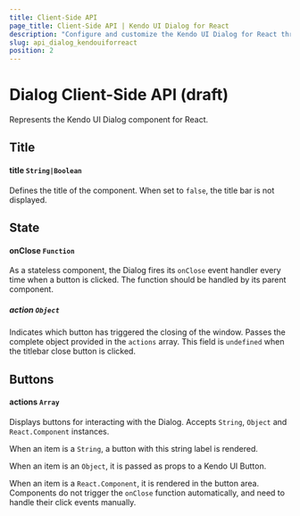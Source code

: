 ```yaml
---
title: Client-Side API
page_title: Client-Side API | Kendo UI Dialog for React
description: "Configure and customize the Kendo UI Dialog for React through its client-side API reference."
slug: api_dialog_kendouiforreact
position: 2
---
```


# Dialog Client-Side API (draft)

Represents the Kendo UI Dialog component for React.

## Title

#### title `String|Boolean`

Defines the title of the component. When set to `false`, the title bar is not displayed.

## State

#### onClose `Function`

As a stateless component, the Dialog fires its `onClose` event handler every time when a button is clicked. The function should be handled by its parent component.

##### action `Object`

Indicates which button has triggered the closing of the window. Passes the complete object provided in the `actions` array. This field is `undefined` when the titlebar close button is clicked.

## Buttons

#### actions `Array`

Displays buttons for interacting with the Dialog. Accepts `String`, `Object` and `React.Component` instances.

When an item is a `String`, a button with this string label is rendered.

When an item is an `Object`, it is passed as props to a Kendo UI Button.

When an item is a `React.Component`, it is rendered in the button area. Components do not trigger the `onClose` function automatically, and need to handle their click events manually.
